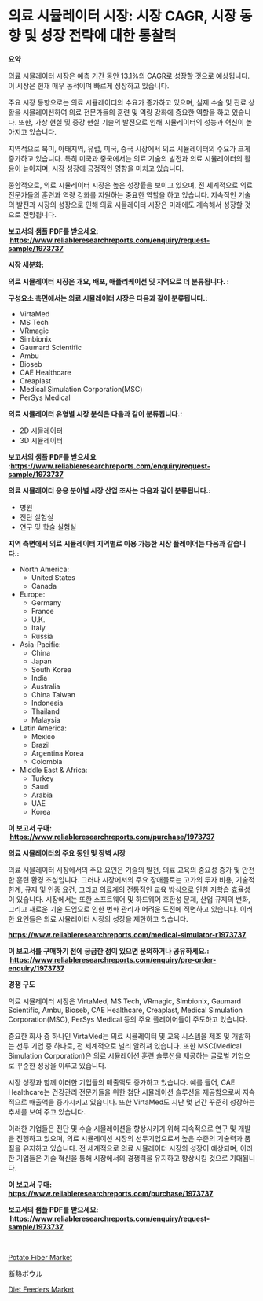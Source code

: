 <p><h1>의료 시뮬레이터 시장: 시장 CAGR, 시장 동향 및 성장 전략에 대한 통찰력</h1></p><p><strong>요약</strong></p>
<p><p>의료 시뮬레이터 시장은 예측 기간 동안 13.1%의 CAGR로 성장할 것으로 예상됩니다. 이 시장은 현재 매우 동적이며 빠르게 성장하고 있습니다.</p><p>주요 시장 동향으로는 의료 시뮬레이터의 수요가 증가하고 있으며, 실제 수술 및 진료 상황을 시뮬레이션하여 의료 전문가들의 훈련 및 역량 강화에 중요한 역할을 하고 있습니다. 또한, 가상 현실 및 증강 현실 기술의 발전으로 인해 시뮬레이터의 성능과 혁신이 높아지고 있습니다.</p><p>지역적으로 북미, 아태지역, 유럽, 미국, 중국 시장에서 의료 시뮬레이터의 수요가 크게 증가하고 있습니다. 특히 미국과 중국에서는 의료 기술의 발전과 의료 시뮬레이터의 활용이 높아지며, 시장 성장에 긍정적인 영향을 미치고 있습니다.</p><p>종합적으로, 의료 시뮬레이터 시장은 높은 성장률을 보이고 있으며, 전 세계적으로 의료 전문가들의 훈련과 역량 강화를 지원하는 중요한 역할을 하고 있습니다. 지속적인 기술의 발전과 시장의 성장으로 인해 의료 시뮬레이터 시장은 미래에도 계속해서 성장할 것으로 전망됩니다.</p></p>
<p><strong>보고서의 샘플 PDF를 받으세요: &nbsp;<a href="https://www.reliableresearchreports.com/enquiry/request-sample/1973737">https://www.reliableresearchreports.com/enquiry/request-sample/1973737</a></strong></p>
<p><strong>시장 세분화:</strong></p>
<p><strong> 의료 시뮬레이터 시장은 개요, 배포, 애플리케이션 및 지역으로 더 분류됩니다. :</strong></p>
<p><strong>구성요소 측면에서는 의료 시뮬레이터 시장은 다음과 같이 분류됩니다.:</strong></p>
<p><ul><li>VirtaMed</li><li>MS Tech</li><li>VRmagic</li><li>Simbionix</li><li>Gaumard Scientific</li><li>Ambu</li><li>Bioseb</li><li>CAE Healthcare</li><li>Creaplast</li><li>Medical Simulation Corporation(MSC)</li><li>PerSys Medical</li></ul></p>
<p><strong> 의료 시뮬레이터 유형별 시장 분석은 다음과 같이 분류됩니다.:</strong></p>
<p><ul><li>2D 시뮬레이터</li><li>3D 시뮬레이터</li></ul></p>
<p><strong>보고서의 샘플 PDF를 받으세요 :<a href="https://www.reliableresearchreports.com/enquiry/request-sample/1973737">https://www.reliableresearchreports.com/enquiry/request-sample/1973737</a></strong></p>
<p><strong> 의료 시뮬레이터 응용 분야별 시장 산업 조사는 다음과 같이 분류됩니다.:</strong></p>
<p><ul><li>병원</li><li>진단 실험실</li><li>연구 및 학술 실험실</li></ul></p>
<p><strong>지역 측면에서 의료 시뮬레이터 지역별로 이용 가능한 시장 플레이어는 다음과 같습니다.:</strong></p>
<p><ul>
    <li>
        North America:
        <ul>
            <li>United States</li>
            <li>Canada</li>
        </ul>
    </li>
    <li>
        Europe:
        <ul>
            <li>Germany</li>
            <li>France</li>
            <li>U.K.</li>
            <li>Italy</li>
            <li>Russia</li>
        </ul>
    </li>
    <li>
        Asia-Pacific:
        <ul>
            <li>China</li>
            <li>Japan</li>
            <li>South Korea</li>
            <li>India</li>
            <li>Australia</li>
            <li>China Taiwan</li>
            <li>Indonesia</li>
            <li>Thailand</li>
            <li>Malaysia</li>
        </ul>
    </li>
    <li>
        Latin America:
        <ul>
            <li>Mexico</li>
            <li>Brazil</li>
            <li>Argentina Korea</li>
            <li>Colombia</li>
        </ul>
    </li>
    <li>
        Middle East & Africa:
        <ul>
            <li>Turkey</li>
            <li>Saudi</li>
            <li>Arabia</li>
            <li>UAE</li>
            <li>Korea</li>
        </ul>
    </li>
    </ul></p>
<p><strong>이 보고서 구매: &nbsp;<a href="https://www.reliableresearchreports.com/purchase/1973737">https://www.reliableresearchreports.com/purchase/1973737</a></strong></p>
<p><strong>의료 시뮬레이터의 주요 동인 및 장벽 시장</strong></p>
<p><p>의료 시뮬레이터 시장에서의 주요 요인은 기술의 발전, 의료 교육의 중요성 증가 및 안전한 훈련 환경 조성입니다. 그러나 시장에서의 주요 장애물로는 고가의 투자 비용, 기술적 한계, 규제 및 인증 요건, 그리고 의료계의 전통적인 교육 방식으로 인한 저학습 효율성이 있습니다. 시장에서는 또한 소프트웨어 및 하드웨어 호환성 문제, 산업 규제의 변화, 그리고 새로운 기술 도입으로 인한 변화 관리가 어려운 도전에 직면하고 있습니다. 이러한 요인들은 의료 시뮬레이터 시장의 성장을 제한하고 있습니다.</p></p>
<p><strong><a href="https://www.reliableresearchreports.com/medical-simulator-r1973737">https://www.reliableresearchreports.com/medical-simulator-r1973737</a></strong></p>
<p><strong>이 보고서를 구매하기 전에 궁금한 점이 있으면 문의하거나 공유하세요.: &nbsp;<a href="https://www.reliableresearchreports.com/enquiry/pre-order-enquiry/1973737">https://www.reliableresearchreports.com/enquiry/pre-order-enquiry/1973737</a></strong></p>
<p><strong>경쟁 구도</strong></p>
<p><p>의료 시뮬레이터 시장은 VirtaMed, MS Tech, VRmagic, Simbionix, Gaumard Scientific, Ambu, Bioseb, CAE Healthcare, Creaplast, Medical Simulation Corporation(MSC), PerSys Medical 등의 주요 플레이어들이 주도하고 있습니다. </p><p>중요한 회사 중 하나인 VirtaMed는 의료 시뮬레이터 및 교육 시스템을 제조 및 개발하는 선두 기업 중 하나로, 전 세계적으로 널리 알려져 있습니다. 또한 MSC(Medical Simulation Corporation)은 의료 시뮬레이션 훈련 솔루션을 제공하는 글로벌 기업으로 꾸준한 성장을 이루고 있습니다.</p><p>시장 성장과 함께 이러한 기업들의 매출액도 증가하고 있습니다. 예를 들어, CAE Healthcare는 건강관리 전문가들을 위한 첨단 시뮬레이션 솔루션을 제공함으로써 지속적으로 매출액을 증가시키고 있습니다. 또한 VirtaMed도 지난 몇 년간 꾸준히 성장하는 추세를 보여 주고 있습니다.</p><p>이러한 기업들은 진단 및 수술 시뮬레이션을 향상시키기 위해 지속적으로 연구 및 개발을 진행하고 있으며, 의료 시뮬레이션 시장의 선두기업으로서 높은 수준의 기술력과 품질을 유지하고 있습니다. 전 세계적으로 의료 시뮬레이터 시장의 성장이 예상되며, 이러한 기업들은 기술 혁신을 통해 시장에서의 경쟁력을 유지하고 향상시킬 것으로 기대됩니다.</p></p>
<p><strong>이 보고서 구매: &nbsp; <a href="https://www.reliableresearchreports.com/purchase/1973737">https://www.reliableresearchreports.com/purchase/1973737</a></strong></p>
<p><strong>보고서의 샘플 PDF를 받으세요: &nbsp;<a href="https://www.reliableresearchreports.com/enquiry/request-sample/1973737">https://www.reliableresearchreports.com/enquiry/request-sample/1973737</a></strong><strong></strong></p>
<p>&nbsp;</p>
<p><p><a href="https://metal-farmhouse-e95.notion.site/Potato-Fiber-Market-Size-Reveals-the-Best-Marketing-Channels-In-Global-Industry-8132892120694709be81a44a0eb97dbd">Potato Fiber Market</a></p><p><a href="https://github.com/RodHoppe07/Market-Research-Report-List-1/blob/main/347958229485.md">断熱ボウル</a></p><p><a href="https://github.com/mbisetmhermsr/Market-Research-Report-List-2/blob/main/diet-feeders-market.md">Diet Feeders Market</a></p></p>